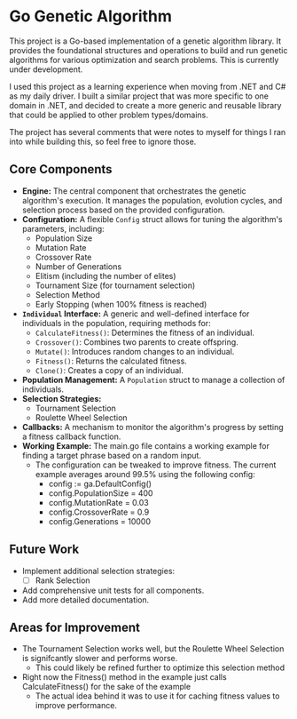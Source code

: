 # Go Genetic Algorithm

This project is a Go-based implementation of a genetic algorithm library. It provides the foundational structures and operations to build and run genetic algorithms for various optimization and search problems. This is currently under development.

I used this project as a learning experience when moving from .NET and C# as my daily driver. I built a similar project that was more specific to one domain in .NET, and decided to create a more generic and reusable library that could be applied to other problem types/domains. 

The project has several comments that were notes to myself for things I ran into while building this, so feel free to ignore those.

## Core Components

*   **Engine:** The central component that orchestrates the genetic algorithm's execution. It manages the population, evolution cycles, and selection process based on the provided configuration.
*   **Configuration:** A flexible `Config` struct allows for tuning the algorithm's parameters, including:
    *   Population Size
    *   Mutation Rate
    *   Crossover Rate
    *   Number of Generations
    *   Elitism (including the number of elites)
    *   Tournament Size (for tournament selection)
    *   Selection Method
    *   Early Stopping (when 100% fitness is reached)
*   **`Individual` Interface:** A generic and well-defined interface for individuals in the population, requiring methods for:
    *   `CalculateFitness()`: Determines the fitness of an individual.
    *   `Crossover()`: Combines two parents to create offspring.
    *   `Mutate()`: Introduces random changes to an individual.
    *   `Fitness()`: Returns the calculated fitness.
    *   `Clone()`: Creates a copy of an individual.
*   **Population Management:** A `Population` struct to manage a collection of individuals.
*   **Selection Strategies:**
    *   Tournament Selection
    *   Roulette Wheel Selection
*   **Callbacks:** A mechanism to monitor the algorithm's progress by setting a fitness callback function.
*   **Working Example:** The main.go file contains a working example for finding a target phrase based on a random input.
    * The configuration can be tweaked to improve fitness. The current example averages around 99.5% using the following config:
      * config := ga.DefaultConfig()
      * config.PopulationSize = 400
      * config.MutationRate = 0.03
      * config.CrossoverRate = 0.9
      * config.Generations = 10000

## Future Work

*   Implement additional selection strategies:
    *   [ ] Rank Selection
*   Add comprehensive unit tests for all components.
*   Add more detailed documentation.

## Areas for Improvement

*   The Tournament Selection works well, but the Roulette Wheel Selection is signifcantly slower and performs worse.
    * This could likely be refined further to optimize this selection method
*   Right now the Fitness() method in the example just calls CalculateFitness() for the sake of the example
    * The actual idea behind it was to use it for caching fitness values to improve performance.
